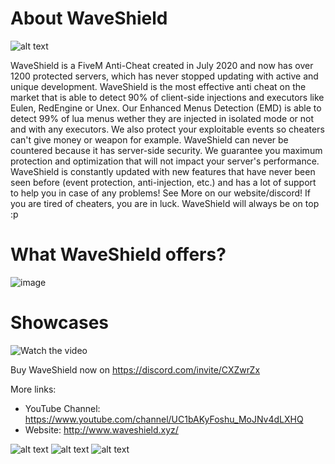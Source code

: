 # About WaveShield
![alt text](https://media.discordapp.net/attachments/924345629898059797/978770738691584020/unknown.png)

WaveShield is a FiveM Anti-Cheat created in July 2020 and now has over 1200 protected servers, which has never stopped updating with active and unique development.
WaveShield is the most effective anti cheat on the market that is able to detect 90% of client-side injections and executors like Eulen, RedEngine or Unex.
Our Enhanced Menus Detection (EMD) is able to detect 99% of lua menus wether they are injected in isolated mode or not and with any executors.
We also protect your exploitable events so cheaters can't give money or weapon for example.
WaveShield can never be countered because it has server-side security. We guarantee you maximum protection and optimization that will not impact your server's performance.
WaveShield is constantly updated with new features that have never been seen before (event protection, anti-injection, etc.) and has a lot of support to help you in case of any problems!
See More on our website/discord!
If you are tired of cheaters, you are in luck.
WaveShield will always be on top :p

# What WaveShield offers?
![image](https://user-images.githubusercontent.com/67419505/170336844-de11cd82-8ca5-42d1-ab4c-c9c8f1f8b8ea.png)

# Showcases
![Watch the video](https://youtu.be/CLLjBvoEzJY)

Buy WaveShield now on https://discord.com/invite/CXZwrZx

More links:
- YouTube Channel: https://www.youtube.com/channel/UC1bAKyFoshu_MoJNv4dLXHQ
- Website: http://www.waveshield.xyz/

![alt text](https://user-images.githubusercontent.com/67419505/170267929-c13e756b-ce57-4585-b2e1-e97b89f3e466.png)
![alt text](https://media.discordapp.net/attachments/746117970073485456/915972041734254612/OMD_SS.png)
![alt text](https://media.discordapp.net/attachments/746117970073485456/915972041180577802/EMD_SS.png)
